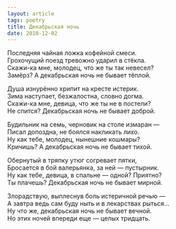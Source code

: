 ```yaml
---
layout: article
tags: poetry
title: Декабрьская ночь
date: 2010-12-02
---
```


Последняя чайная ложка кофейной смеси.<br>
Грохочущий поезд тревожно ударил в стёкла.<br>
Скажи-ка мне, молодец, что же ты так невесел?<br>
Замёрз? А декабрьская ночь не бывает тёплой.<br>

Душа изнурённо хрипит на кресте истерик.<br>
Зима наступает, безжалостна, словно догма.<br>
Скажи-ка мне, девица, что же ты не в постели?<br>
Не спится? Декабрьская ночь не бывает доброй.<br>

Будильник на семь, черновик на столе измаран —<br>
Писал допоздна, не боялся накликать лихо.<br>
Ну как тебе, молодец, нынешние кошмары?<br>
Кричишь? А декабрьская ночь не бывает тихой.<br>

Обернутый в тряпку утюг согревает пятки,<br>
Бросается в бой валерьянка, за ней — пустырник.<br>
Ну как тебе, девица, в спальне — одной? Приятно?<br>
Ты плачешь? Декабрьская ночь не бывает мирной.<br>

Злорадствую, выплеснув боль истеричной речью —<br>
А завтра ведь сам буду ныть и в лекарствах рыться...<br>
Ну что же, декабрьская ночь не бывает вечной.<br>
Но этих ночей впереди еще — целых тридцать.
